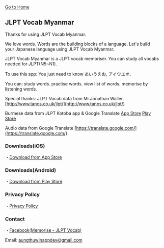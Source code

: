[Go to Home](https://atwappdev.github.io) 

## JLPT Vocab Myanmar
Thanks for using JLPT Vocab Myanmar.

We love words.
Words are the building blocks of a language.
Let's build your Japanese language using JLPT Vocab Myanmar.

JLPT Vocab Myanmar is a JLPT vocab memoriser.
You can study all vocabs needed for JLPT(N5~N1).

To use this app:
You just need to know
あいうえお, アイウエオ.

You can:
study words.
practise words.
view list of words.
memorise by listening words.

Special thanks:
JLPT Vocab data from Mr.Jonathan Waller.
[http://www.tanos.co.uk/jlpt/](http://www.tanos.co.uk/jlpt/)

Burmese data from JLPT Kotoba app & Google Translate
[App Store](https://apps.apple.com/app/id1481714466)
[Play Store](https://play.google.com/store/apps/details?id=edu.thuthuthura.jlpt_kotoba)

Audio data from Google Translate
[https://translate.google.com/](https://translate.google.com/)

### Downloads(iOS)
・[Download from App Store](https://apps.apple.com/app/id1611173052)

### Downloads(Android)
・[Download from Play Store](https://play.google.com/store/apps/details?id=com.atwappdev.jlptvocabmm)

### Privacy Policy
・[Privacy Policy](https://atwappdev.github.io/jlpt_vocab_mm_privacy_policy)

### Contact
・[Facebook(Memorise - JLPT Vocab)](https://www.facebook.com/memoriseJlptVocab)

Email: aungthuwinappdev@gmail.com 
